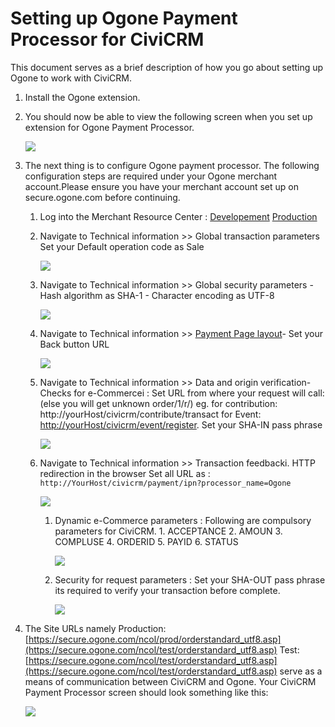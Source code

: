 # Setting up Ogone Payment Processor for CiviCRM

This document serves as a brief description of how you go about setting up Ogone to work with CiviCRM.

1. Install the Ogone extension.

1. You should now be able to view the following screen when you set up extension for Ogone Payment Processor.

    ![](/img/ogone-01.png)

1. The next thing is to configure Ogone payment processor. The following configuration steps are required under your Ogone merchant account.Please ensure you have your merchant account set up on secure.ogone.com before continuing.

    1. Log into the Merchant Resource Center : [Developement](https://secure.ogone.com/ncol/test/admin_ogone.asp) [Production](https://secure.ogone.com/ncol/test/admin_ogone.asp)
    
    1. Navigate to Technical information >> Global transaction parameters Set your Default operation code as Sale
        
        ![](/img/ogone-op-code.png)
    
    1. Navigate to Technical information >> Global security parameters - Hash algorithm as SHA-1 - Character encoding as UTF-8
        
        ![](/img/ogone-hashing.png)
    
    1. Navigate to Technical information >> [Payment Page layout](https://secure.ogone.com/ncol/test/chg_TechInfo_02.asp?CSRFSP=%2Fncol%2Ftest%2Fchg%5FTechInfo%5F02%2Easp&CSRFKEY=DA5428504114C1AE71540B43B58EBE31D67CF719&CSRFTS=20130614151046)- Set your Back button URL
        
        ![](/img/ogone-payment-page.png)

    1. Navigate to Technical information >> Data and origin verification-Checks for e-Commercei : Set URL from where your request will call: (else you will get unknown order/1/r/) eg. for contribution: http://yourHost/civicrm/contribute/transact for Event: [http://yourHost/civicrm/event/register](http://yourHost/civicrm/contribute/transact). Set your SHA-IN pass phrase
         
         ![](/img/ogone-data-origin-verification.png)
    
    1. Navigate to Technical information >> Transaction feedbacki. HTTP redirection in the browser Set all URL as : `http://YourHost/civicrm/payment/ipn?processor_name=Ogone`
    
        ![](/img/ogone-redirection.png)
        
        1. Dynamic e-Commerce parameters : Following are compulsory parameters for CiviCRM. 1. ACCEPTANCE 2. AMOUN 3. COMPLUSE 4. ORDERID 5. PAYID 6. STATUS
        
            ![](/img/ogone-params.png)
        
        1. Security for request parameters : Set your SHA-OUT pass phrase its required to verify your transaction before complete.
        
            ![](/img/ogone-sha-out.png)
    
1. The Site URLs namely
    Production: [https://secure.ogone.com/ncol/prod/orderstandard_utf8.asp](https://secure.ogone.com/ncol/test/orderstandard_utf8.asp)
    Test: [https://secure.ogone.com/ncol/test/orderstandard_utf8.asp](https://secure.ogone.com/ncol/test/orderstandard_utf8.asp)
    serve as a means of communication between CiviCRM and Ogone. Your CiviCRM Payment Processor screen should look something like this:

    ![](/img/ogone-02.png)
